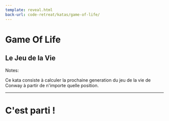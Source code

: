 ```yaml
---
template: reveal.html
back-url: code-retreat/katas/game-of-life/
---
```


# Game Of Life
## Le Jeu de la Vie

Notes:

Ce kata consiste à calculer la prochaine generation du jeu de la vie de Conway à partir de n'importe quelle position.

---

# C'est parti !